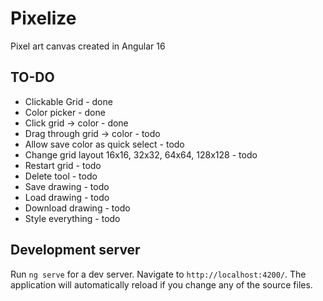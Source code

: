 # Pixelize

Pixel art canvas created in Angular 16

## TO-DO

- Clickable Grid - done
- Color picker - done
- Click grid -> color - done
- Drag through grid -> color - todo
- Allow save color as quick select - todo
- Change grid layout 16x16, 32x32, 64x64, 128x128 - todo
- Restart grid - todo
- Delete tool - todo
- Save drawing - todo
- Load drawing - todo
- Download drawing - todo
- Style everything - todo

## Development server

Run `ng serve` for a dev server. Navigate to `http://localhost:4200/`. The application will automatically reload if you change any of the source files.
